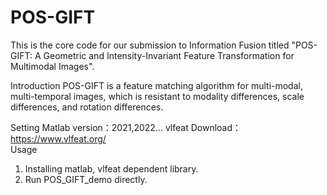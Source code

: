 # POS-GIFT
This is the core code for our submission to Information Fusion titled "POS-GIFT: A Geometric and Intensity-Invariant Feature Transformation for Multimodal Images".

Introduction
  POS-GIFT is a feature matching algorithm for multi-modal, multi-temporal images, which is resistant to modality differences, scale differences, and rotation differences.

Setting
  Matlab version：2021,2022...
  vlfeat Download：https://www.vlfeat.org/  
Usage
  1. Installing matlab, vlfeat dependent library.
  2. Run POS_GIFT_demo directly.
